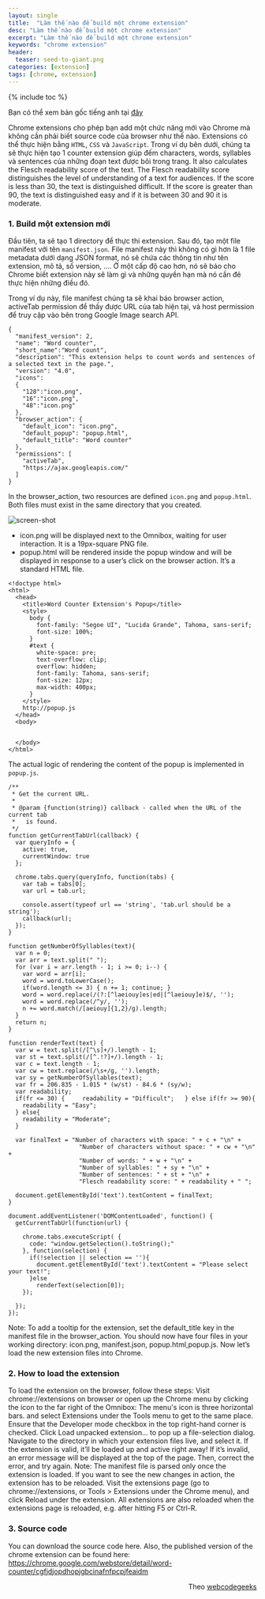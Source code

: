 ```yaml
---
layout: single
title:  "Làm thế nào để build một chrome extension"
desc: "Làm thế nào để build một chrome extension"
excerpt: "Làm thế nào để build một chrome extension"
keywords: "chrome extension"
header:
  teaser: seed-to-giant.png
categories: [extension]
tags: [chrome, extension]
---
```

{% include toc %}

Bạn có thể xem bản gốc tiếng anh tại [đây](https://www.webcodegeeks.com/javascript/build-chrome-extension/)

Chrome extensions cho phép bạn add một chức năng mới vào Chrome mà không cần phải biết source code của browser như thế nào. 
Extensions có thể thực hiện bằng `HTML`, `CSS` và `JavaScript`. Trong ví dụ bên dưới, chúng ta sẽ thực hiện tạo 1 counter extension giúp đếm characters, 
words, syllables và sentences của những đoạn text được bôi trong trang. It also calculates the Flesch readability score of the text. 
The Flesch readability score distinguishes the level of understanding of a text for audiences. If the score is less than 30, the text is distinguished difficult. 
If the score is greater than 90, the text is distinguished easy and if it is between 30 and 90 it is moderate.

### 1. Build một extension mới
Đầu tiên, ta sẽ tạo 1 directory để thực thi extension. Sau đó, tạo một file manifest với tên `manifest.json`. File manifest này thì không có gì hơn là 1 file metadata dưới dạng 
JSON format, nó sẽ chứa các thông tin như tên extension, mô tả, số version, .... Ở một cấp độ cao hơn, nó sẽ báo cho Chrome biết extension này sẽ làm gì và những quyền hạn mà nó
cần đẻ thực hiện những điều đó.

Trong ví dụ này, file manifest chúng ta sẽ khai báo browser action, activeTab permission để thấy được URL của tab hiện tại, và host permission để truy cập vào bên trong 
Google Image search API.

```
{
  "manifest_version": 2,
  "name": "Word counter",
  "short_name":"Word count",
  "description": "This extension helps to count words and sentences of a selected text in the page.",
  "version": "4.0",
  "icons":
  {
  	"128":"icon.png",
  	"16":"icon.png",
  	"48":"icon.png"
  },
  "browser_action": {
    "default_icon": "icon.png",
    "default_popup": "popup.html",
    "default_title": "Word counter"
  },
  "permissions": [
    "activeTab",
    "https://ajax.googleapis.com/"
  ]
}
```

In the browser_action, two resources are defined `icon.png` and `popup.html`. Both files must exist in the same directory that you created.

![screen-shot](http://www.webcodegeeks.com/wp-content/uploads/2016/12/screen-shot-2016-12-19-at-9-53-57-pm.png)

- icon.png will be displayed next to the Omnibox, waiting for user interaction. It is a 19px-square PNG file.
- popup.html will be rendered inside the popup window and will be displayed in response to a user’s click on the browser action. It’s a standard HTML file.

```
<!doctype html>
<html>
  <head>
    <title>Word Counter Extension's Popup</title>
    <style>
      body {
        font-family: "Segoe UI", "Lucida Grande", Tahoma, sans-serif;
        font-size: 100%;
      }
      #text {
        white-space: pre;
        text-overflow: clip;
        overflow: hidden;
        font-family: Tahoma, sans-serif;
        font-size: 12px;
        max-width: 400px;
      }
    </style>
    http://popup.js
  </head>
  <body>
    

  </body>
</html>
```

The actual logic of rendering the content of the popup is implemented in `popup.js`.

```
/**
 * Get the current URL.
 *
 * @param {function(string)} callback - called when the URL of the current tab
 *   is found.
 */
function getCurrentTabUrl(callback) {
  var queryInfo = {
    active: true,
    currentWindow: true
  };

  chrome.tabs.query(queryInfo, function(tabs) {
    var tab = tabs[0];
    var url = tab.url;

    console.assert(typeof url == 'string', 'tab.url should be a string');
    callback(url);
  });
}

function getNumberOfSyllables(text){
  var n = 0;
  var arr = text.split(" ");
  for (var i = arr.length - 1; i >= 0; i--) {
    var word = arr[i];
    word = word.toLowerCase();                                     
    if(word.length <= 3) { n += 1; continue; }                     
    word = word.replace(/(?:[^laeiouy]es|ed|[^laeiouy]e)$/, '');   
    word = word.replace(/^y/, '');                                 
    n += word.match(/[aeiouy]{1,2}/g).length;  
  }
  return n;
}

function renderText(text) {
  var w = text.split(/[^\s]+/).length - 1;
  var st = text.split(/[^.!?]+/).length - 1;
  var c = text.length - 1;
  var cw = text.replace(/\s+/g, '').length;
  var sy = getNumberOfSyllables(text);
  var fr = 206.835 - 1.015 * (w/st) - 84.6 * (sy/w);
  var readability;
  if(fr <= 30) {     readability = "Difficult";   } else if(fr >= 90){
    readability = "Easy";
  } else{
    readability = "Moderate";
  }

  var finalText = "Number of characters with space: " + c + "\n" + 
                    "Number of characters without space: " + cw + "\n" + 
                    "Number of words: " + w + "\n" + 
                    "Number of syllables: " + sy + "\n" +
                    "Number of sentences: " + st + "\n" +
                    "Flesch readability score: " + readability + " ";

  document.getElementById('text').textContent = finalText;
}

document.addEventListener('DOMContentLoaded', function() {
  getCurrentTabUrl(function(url) {

    chrome.tabs.executeScript( {
      code: "window.getSelection().toString();"
    }, function(selection) {
      if(!selection || selection == ''){
        document.getElementById('text').textContent = "Please select your text!";
      }else
        renderText(selection[0]);
    });

  });
});
```

Note: To add a tooltip for the extension, set the default_title key in the manifest file in the browser_action.
You should now have four files in your working directory: icon.png, manifest.json, popup.html,popup.js. Now let’s load the new extension files into Chrome.
### 2. How to load the extension
To load the extension on the browser, follow these steps:
Visit chrome://extensions on browser or open up the Chrome menu by clicking the icon to the far right of the Omnibox: The menu's icon is three horizontal bars. and select Extensions under the Tools menu to get to the same place.
Ensure that the Developer mode checkbox in the top right-hand corner is checked.
Click Load unpacked extension… to pop up a file-selection dialog.
Navigate to the directory in which your extension files live, and select it.
If the extension is valid, it’ll be loaded up and active right away! If it’s invalid, an error message will be displayed at the top of the page. Then, correct the error, and try again.
Note: The manifest file is parsed only once the extension is loaded. If you want to see the new changes in action, the extension has to be reloaded. Visit the extensions page (go to chrome://extensions, or Tools > Extensions under the Chrome menu), and click Reload under the extension. All extensions are also reloaded when the extensions page is reloaded, e.g. after hitting F5 or Ctrl-R.
### 3. Source code
You can download the source code here. Also, the published version of the chrome extension can be found here: https://chrome.google.com/webstore/detail/word-counter/cgfjdjopdhopjgbcinafnfpcpjfeaidm

<div style="text-align: right">Theo <a href="https://www.webcodegeeks.com/javascript/build-chrome-extension/">webcodegeeks</a></div>
